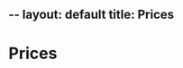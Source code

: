 --
layout: default
title: Prices
--

# Prices

<script src="https://widgets.coingecko.com/coingecko-coin-price-chart-widget.js"></script>
<coingecko-coin-price-chart-widget currency="usd" coin-id="fuse-network-token" locale="en" height="300" width="300"></coingecko-coin-price-chart-widget>

<script src="https://widgets.coingecko.com/coingecko-coin-price-chart-widget.js"></script>
<coingecko-coin-price-chart-widget currency="eth" coin-id="fuse-network-token" locale="en" height="300" width="300"></coingecko-coin-price-chart-widget>
